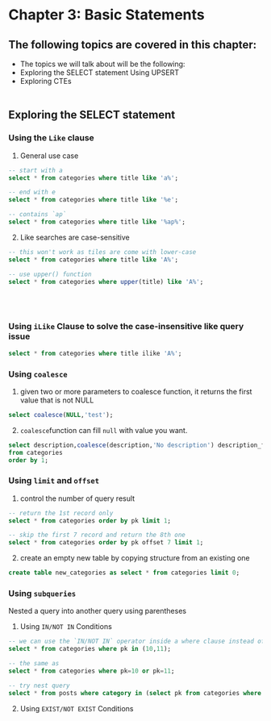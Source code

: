 # Chapter 3: Basic Statements

## The following topics are covered in this chapter:
* The topics we will talk about will be the following:
* Exploring the SELECT statement Using UPSERT
* Exploring CTEs
<br></br>

## Exploring the SELECT statement
### Using the `Like` clause
1. General use case
```sql
-- start with a
select * from categories where title like 'a%';

-- end with e
select * from categories where title like '%e';

-- contains `ap`
select * from categories where title like '%ap%';
```

2. Like searches are case-sensitive
```sql
-- this won't work as tiles are come with lower-case
select * from categories where title like 'A%';

-- use upper() function
select * from categories where upper(title) like 'A%';
```
<br></br>

### Using `iLike` Clause to solve the case-insensitive like query issue
```sql
select * from categories where title ilike 'A%';
```

### Using `coalesce`
1. given two or more parameters to coalesce function, it returns the first value that is not NULL
```sql
select coalesce(NULL,'test');
```
2. `coalesce`function can fill `null` with value you want.
```sql
select description,coalesce(description,'No description') description_fillna 
from categories 
order by 1;
```

### Using `limit` and `offset`
1. control the number of query result
```sql
-- return the 1st record only
select * from categories order by pk limit 1;

-- skip the first 7 record and return the 8th one
select * from categories order by pk offset 7 limit 1;
```

2. create an empty new table by copying structure from an existing one
```sql
create table new_categories as select * from categories limit 0; 
```

### Using `subqueries`
Nested a query into another query using parentheses
1. Using `IN/NOT IN` Conditions
``` sql
-- we can use the `IN/NOT IN` operator inside a where clause instead of using multiple OR conditions
select * from categories where pk in (10,11);

-- the same as
select * from categories where pk=10 or pk=11;

-- try nest query
select * from posts where category in (select pk from categories where title='djq');
```

2. Using `EXIST/NOT EXIST` Conditions